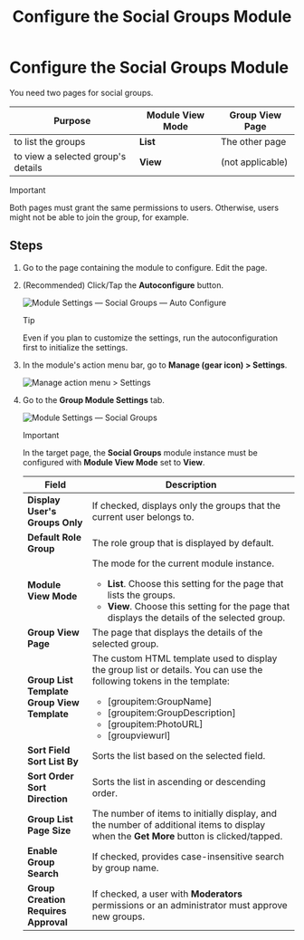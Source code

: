 ﻿---
uid: config-module-social-groups
locale: en
title: Configure the Social Groups Module
dnnversion: 09.02.00
related-topics: 
---

# Configure the Social Groups Module

You need two pages for social groups.

|**Purpose**|**Module View Mode**|**Group View Page**|
|---|---|---|
|to list the groups|**List**|The other page|
|to view a selected group's details|**View**|(not applicable)|

> [!IMPORTANT]
> Both pages must grant the same permissions to users. Otherwise, users might not be able to join the group, for example.

## Steps

1.  Go to the page containing the module to configure. Edit the page.
2.  (Recommended) Click/Tap the **Autoconfigure** button.
    
      
    
    ![Module Settings — Social Groups — Auto Configure](/images/scr-modulesettings-SocialGroups-AutoConfig.png)
    
      
    
    > [!Tip]
    > Even if you plan to customize the settings, run the autoconfiguration first to initialize the settings.
    
3.  In the module's action menu bar, go to **Manage (gear icon) \> Settings**.
    
      
    
    ![Manage action menu > Settings](/images/scr-actionmenu-manage-settings.png)
    
      
    
4.  Go to the **Group Module Settings** tab.
    
      
    
    ![Module Settings — Social Groups](/images/scr-modulesettings-SocialGroups.png)
    
    > [!Important]
    > In the target page, the **Social Groups** module instance must be configured with **Module View Mode** set to **View**.
      
    
    |**Field**|**Description**|
    |---|---|
    |**Display User's Groups Only**|If checked, displays only the groups that the current user belongs to.|
    |**Default Role Group**|The role group that is displayed by default.|
    |**Module View Mode**|The mode for the current module instance.<ul><li>**List**. Choose this setting for the page that lists the groups.</li><li>**View**. Choose this setting for the page that displays the details of the selected group.</li></ul>|
    |**Group View Page**|The page that displays the details of the selected group.|
    |**Group List Template<br />Group View Template**|The custom HTML template used to display the group list or details. You can use the following tokens in the template:<ul><li>[groupitem:GroupName]</li><li>[groupitem:GroupDescription]</li><li>[groupitem:PhotoURL]</li><li>[groupviewurl]</li></ul>|
    |**Sort Field<br />Sort List By**|Sorts the list based on the selected field.|
    |**Sort Order<br />Sort Direction**|Sorts the list in ascending or descending order.|
    |**Group List Page Size**|The number of items to initially display, and the number of additional items to display when the **Get More** button is clicked/tapped.|
    |**Enable Group Search**|If checked, provides case-insensitive search by group name.|
    |**Group Creation Requires Approval**|If checked, a user with **Moderators** permissions or an administrator must approve new groups.|
